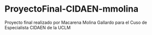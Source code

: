 # ProyectoFinal-CIDAEN-mmolina
Proyecto final realizado por Macarena Molina Gallardo para el Cuso de Especialista CIDAEN de la UCLM
